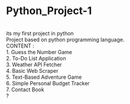 # Python_Project-1
<br>
its my first project in python <br>
Project based on python programming language.<br>
CONTENT :<br>
1. Guess the Number Game <br>
2. To-Do List Application <br>
3. Weather API Fetcher <br>
4. Basic Web Scraper <br>
5. Text-Based Adventure Game <br>
6. Simple Personal Budget Tracker <br>
7. Contact Book <br>?
